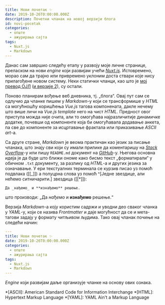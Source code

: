 ```yaml
---
title: Нови почетак ✨
date: 2019-10-26T0:00:00.000Z
description: Почетни чланак на новој верзији блога
id: novi-pocetak
categories:
  - опште
  - ажурирања сајта
tags:
  - Nuxt.js
  - Markdown
---
```


Данас сам завршио следећу етапу у развоју моје личне странице, преласком на нови
_engine_ који развијам учећи [_Nuxt.js_][nuxtjs]. Истовремено, морао сам да
трајно или привремено уклоним доста ствари које нису прилагођене новом систему.
Неки статички чланци, као што је [мој превод ОЈЛ][gpl3] ([и верзије 2][gpl2]),
су остали.

Поново планирам вођење веб дневника, тј. „блога“. Овај пут сам се одлучио да
чланке пишем у _Markdown_-у који се трансформише у _HTML_ са могућношћу
коришћења _Vue.js_ тагова компонената, дакле нечему што више личи на _Vue.js_
_template_ него на чист _HTML_. Предност овог приступа можда није очита, али то
омогућава најразличитије динамичке додатке, почевши од компоненте која би
омогућавала додавање анкета, па све до компоненте за исцртавање фрактала или
приказивање _ASCII art_-а.

Са друге стране, _Markdown_ је веома практичан као језик за писање чланака, што
знају сви који су имали прилике да коментаришу на [_Stack Overflow_][stofl]-у
или пишу `README.md` документ на [_GitHub_][gh]-у. Његова основна идеја је да
буде што ближи ономе како бисмо текст „форматирали“ у обичном `.txt` документу,
за разлику од _HTML_-а и других језика за означавање. У ери текстуалних
терминала се курзив писао уз помоћ подвлака ([[_]]) а полуцрна слова уз помоћ
^[Jедне звездице, али нећемо ситничарити.] звездица ([[*]]):

```markdown
Да _нађемо_ и **изнађемо** решење.
```

што производи: „Да _нађемо_ и **изнађемо** решење.“

Верзија _Markdown_-а коју користим садржи и уводни део сваког чланка у _YAML_-у,
који се назива _Frontmatter_ и даје могућност да се и мета-тагови задају у
формату читљивом људима. Тако овај чланак почиње на следећи начин:

```yaml
---
title: Нови почетак ✨
date: 2019-10-26T0:00:00.000Z
categories:
  - опште
  - ажурирања сајта
tags:
  - Nuxt.js
  - Markdown
---
```

_Engine_ који развијам даље организује чланке на основу ових ознака.

*[ASCII]: American Standard Code for Information Interchange
*[HTML]: Hypertext Markup Language
*[YAML]: YAML Ain't a Markup Language

[nuxtjs]: https://nuxtjs.org
[gpl3]: http://strahinja.org/tekstovi/softver/ojl-3.0.html
[gpl2]: http://strahinja.org/tekstovi/softver/ojl-2.0.html
[stofl]: https://stackoverflow.com
[gh]: https://github.org

